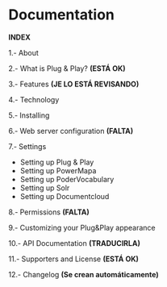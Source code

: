 Documentation
=============

**INDEX**

1.- About

2.- What is Plug & Play? **(ESTÁ OK)**

3.- Features **(JE LO ESTÁ REVISANDO)**

4.- Technology

5.- Installing

6.- Web server configuration **(FALTA)**

7.- Settings

* Setting up Plug & Play
* Setting up PowerMapa
* Setting up PoderVocabulary
* Setting up Solr
* Setting up Documentcloud 

8.- Permissions **(FALTA)**

9.- Customizing your Plug&Play appearance

10.- API Documentation **(TRADUCIRLA)**

11.- Supporters and License **(ESTÁ OK)**

12.- Changelog **(Se crean automáticamente)**
